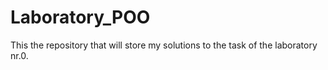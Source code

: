 # Laboratory_POO
This the repository that will store my solutions to the task of the laboratory nr.0.
